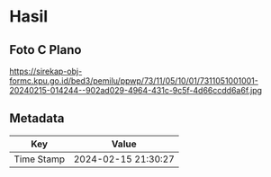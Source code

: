# Hasil

## Foto C Plano

https://sirekap-obj-formc.kpu.go.id/bed3/pemilu/ppwp/73/11/05/10/01/7311051001001-20240215-014244--902ad029-4964-431c-9c5f-4d66ccdd6a6f.jpg


## Metadata

| Key        | Value               |
| ---------- | ------------------- |
| Time Stamp | 2024-02-15 21:30:27 |



